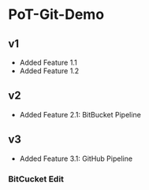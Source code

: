 # PoT-Git-Demo

## v1
-  Added Feature 1.1
-  Added Feature 1.2

## v2  
- Added Feature 2.1: BitBucket Pipeline

## v3
- Added Feature 3.1: GitHub Pipeline


### BitCucket Edit